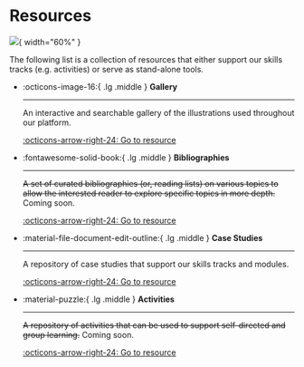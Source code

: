 # Resources

![](../assets/images/illustrations/trust-yellow.png){ width="60%" }

The following list is a collection of resources that either support our skills tracks (e.g. activities) or serve as stand-alone tools.

<div class="grid cards" markdown>

-   :octicons-image-16:{ .lg .middle } __Gallery__

    ---

    An interactive and searchable gallery of the illustrations used throughout our platform.

    [:octicons-arrow-right-24: Go to resource](gallery.md)

-   :fontawesome-solid-book:{ .lg .middle } __Bibliographies__

    ---

    ~~A set of curated bibliographies (or, reading lists) on various topics to allow the interested reader to explore specific topics in more depth.~~
    Coming soon.

    [:octicons-arrow-right-24: Go to resource](bibliographies.md)

-   :material-file-document-edit-outline:{ .lg .middle } __Case Studies__

    ---

    A repository of case studies that support our skills tracks and modules.

    [:octicons-arrow-right-24: Go to resource](case-studies/index.md)

-   :material-puzzle:{ .lg .middle } __Activities__

    ---

    ~~A repository of activities that can be used to support self-directed and group learning.~~
    Coming soon.

    [:octicons-arrow-right-24: Go to resource](activities.md)

</div>